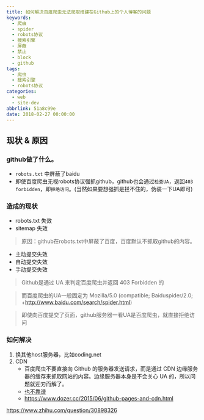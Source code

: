 ```yaml
---
title: 如何解决百度爬虫无法爬取搭建在Github上的个人博客的问题
keywords:
  - 爬虫
  - spider
  - robots协议
  - 搜索引擎
  - 屏蔽
  - 禁止
  - block
  - github
tags:
  - 爬虫
  - 搜索引擎
  - robots协议
categories:
  - web
  - site-dev
abbrlink: 51a8c99e
date: 2018-02-27 00:00:00
---
```





## 现状 & 原因

### github做了什么。
- `robots.txt` 中屏蔽了baidu
- 即使百度爬虫无视robots协议强抓github，github也会通过`检查UA`，返回`403 forbidden`，即`拒绝访问`。(当然如果要想强抓是拦不住的，伪装一下UA即可)

### 造成的现状

- robots.txt 失效
- sitemap 失效

> 原因：github在robots.txt中屏蔽了百度，百度默认不抓取github的内容。

- 主动提交失效
- 自动提交失效
- 手动提交失效

> Github是通过 UA 来判定百度爬虫并返回 403 Forbidden 的

> 而百度爬虫的UA一般固定为 Mozilla/5.0 (compatible; Baiduspider/2.0; +http://www.baidu.com/search/spider.html)

> 即使向百度提交了页面，github服务器一看UA是百度爬虫，就直接拒绝访问

### 如何解决

1. 换其他host服务器，比如coding.net
1. CDN
    - 百度爬虫不要直接向 Github 的服务器发送请求，而是通过 CDN 边缘服务器的缓存来抓取网站的内容。边缘服务器本身是不会关心 UA 的，所以问题就迎刃而解了。
    - [也不靠谱](http://jerryzou.com/posts/feasibility-of-allowing-baiduSpider-for-Github-Pages/)
    - https://www.dozer.cc/2015/06/github-pages-and-cdn.html


https://www.zhihu.com/question/30898326
